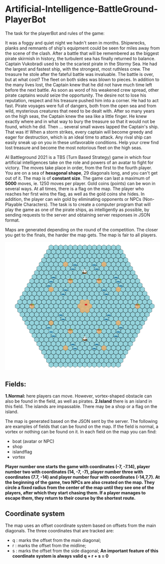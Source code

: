 # Artificial-Intelligence-BattleGround-PlayerBot

The task for the playerBot and rules of the game:

It was a foggy and quiet night we hadn't seen in months.
Shipwrecks, planks and remnants of ship's equipment could be seen for miles away from the scene of the clash. After a battle that will be remembered as the biggest pirate skirmish in history, the turbulent sea has finally returned to balance.
Captain Vukobradi used to be the scariest pirate in the Stormy Sea. He had the largest and fastest ship, with the strongest, most ruthless crew. The treasure he stole after the fateful battle was invaluable.
The battle is over, but at what cost?
The fleet on both sides was blown to pieces.
In addition to the many lives lost, the Captain knew that he did not have much time left before the next battle. As soon as word of his weakened crew spread, other pirate captains would seize the opportunity. The desire not to lose his reputation, respect and his treasure pushed him into a corner. He had to act fast.
Pirate voyages were full of dangers, both from the open sea and from wild, mysterious creatures that need to be dealt with. After so many years on the high seas, the Captain knew the sea like a little finger. He knew exactly where and in what way to bury the treasure so that it would not be found, which he did.
Then ... several small waves lapped the Captain's ship. That was it!
When a storm strikes, every captain will become greedy and eager for destruction, which is an ideal time to attack.
Any rival ship can easily sneak up on you in these unfavorable conditions.
Help your crew find lost treasure and become the most notorious fleet on the high seas.

AI Battleground 2021 is a TBS (Turn Based Strategy) game in which four artificial intelligences take on the role and powers of an avatar to fight for victory. The moves take place in order, from the first to the fourth player.
You are on a sea of **hexagonal shape**, 29 diagonals long, and you can't get out of it. The map is of **constant size**. The game can last a maximum of **5000** moves, ie. 1250 moves per player.
Gold coins (points) can be won in several ways. At all times, there is a flag on the map. The player who reaches her first wins the flag, as well as the gold coins she hides. In addition, the player can win gold by eliminating opponents or NPCs (Non-Playable Characters).
The task is to create a computer program that will play the game as one of the pirate ships, as intelligently as possible, by sending requests to the server and obtaining server responses in JSON format.

Maps are generated depending on the round of the competition. The closer you get to the finals, the harder the map gets. The map is fair to all players.


![alt text](https://github.com/Una865/Artificial-Intelligence-BattleGround-Bot/blob/main/Map.png)

## Fields:
**1.Normal:**
here players can move. However, vortex-shaped obstacle can also be found in the field, as well as pirates.
**2.Island**
there is an island in this field. The islands are impassable. There may be a shop or a flag on the island.

The map is generated based on the JSON sent by the server. The following are examples of fields that can be found on the map. If the field is normal, a vortex or nothing can be found on it. In each field on the map you can find:
- boat (avatar or NPC)
- shop
- islandflag
- vortex

**Player number one starts the game with coordinates (-7, -7.14), player number two with coordinates (14, -7, -7), player number three with coordinates (7.7, -14) and player number four with coordinates (-14,7,7).
At the beginning of the game, two NPCs are also created on the map. They circle a fixed radius from the center of the map until they see one of the players, after which they start chasing them. If a player manages to escape them, they return to their course by the shortest route.**

## Coordinate system

The map uses an offset coordinate system based on offsets from the main diagonals. The three coordinates that are tracked are:
- q : marks the offset from the main diagonal;
- r : marks the offset from the midline;
- s : marks the offset from the side diagonal;
**An important feature of this coordinate system is always valid q + r + s = 0**
 


 
